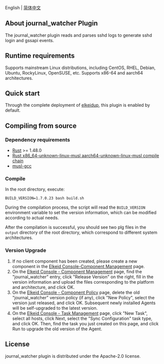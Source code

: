 English | [简体中文](README-zh_CN.md)
## About journal_watcher Plugin
The journal_watcher plugin reads and parses sshd logs to generate sshd login and gssapi events.
## Runtime requirements
Supports mainstream Linux distributions, including CentOS, RHEL, Debian, Ubuntu, RockyLinux, OpenSUSE, etc. Supports x86-64 and aarch64 architectures.
## Quick start
Through the complete deployment of [elkeidup](../../elkeidup/README.md), this plugin is enabled by default.
## Compiling from source
### Dependency requirements
* [Rust](https://www.rust-lang.org) >= 1.48.0
* [Rust x86_64-unknown-linux-musl aarch64-unknown-linux-musl  compile chain](https://doc.bccnsoft.com/docs/rust-1.36.0-docs-html/edition-guide/rust-2018/platform-and-target-support/musl-support-for-fully-static-binaries.html)
* [musl-gcc](https://command-not-found.com/musl-gcc)
### Compile
In the root directory, execute:
```
BUILD_VERSION=1.7.0.23 bash build.sh
```
During the compilation process, the script will read the `BUILD_VERSION` environment variable to set the version information, which can be modified according to actual needs.

After the compilation is successful, you should see two plg files in the `output` directory of the root directory, which correspond to different system architectures.
### Version Upgrade
1. If no client component has been created, please create a new component in the [Elkeid Console-Component Management]() page.
2. On the [Elkeid Console - Component Management]() page, find the "journal_watcher" entry, click "Release Version" on the right, fill in the version information and upload the files corresponding to the platform and architecture, and click OK.
3. On the [Elkeid Console - Component Policy]() page, delete the old "journal_watcher" version policy (if any), click "New Policy", select the version just released, and click OK. Subsequent newly installed Agents will be self-upgraded to the latest version.
4. On the [Elkeid Console - Task Management]() page, click "New Task", select all hosts, click Next, select the "Sync Configuration" task type, and click OK. Then, find the task you just created on this page, and click Run to upgrade the old version of the Agent.
## License
journal_watcher plugin is distributed under the Apache-2.0 license.